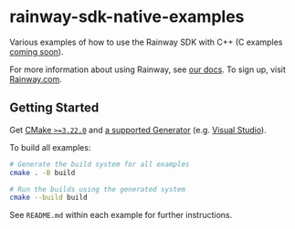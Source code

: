 # rainway-sdk-native-examples

Various examples of how to use the Rainway SDK with C++ (C examples [coming soon](https://github.com/RainwayApp/rainway-sdk-native-examples/issues/1)).

For more information about using Rainway, see [our docs](https://docs.rainway.com). To sign up, visit [Rainway.com](https://rainway.com).

## Getting Started

Get [CMake `>=3.22.0`](https://cmake.org/download/) and [a supported Generator](https://cmake.org/cmake/help/v3.22/manual/cmake-generators.7.html) (e.g. [Visual Studio](https://visualstudio.microsoft.com/vs/)).

To build all examples:

```sh
# Generate the build system for all examples
cmake . -B build

# Run the builds using the generated system
cmake --build build
```

See `README.md` within each example for further instructions.
